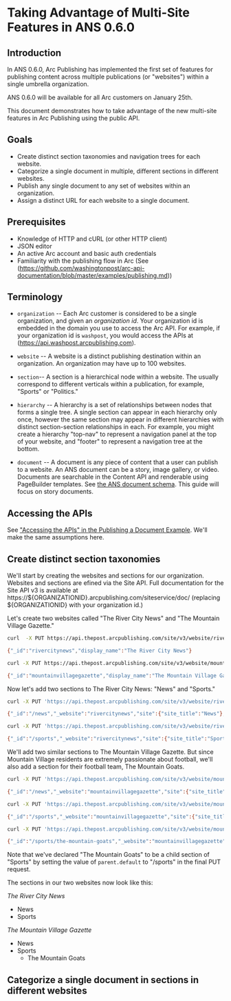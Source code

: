 # Taking Advantage of Multi-Site Features in ANS 0.6.0

## Introduction

In ANS 0.6.0, Arc Publishing has implemented the first set of features for publishing content across multiple publications (or "websites") within a single umbrella organization.

ANS 0.6.0 will be available for all Arc customers on January 25th.

This document demonstrates how to take advantage of the new multi-site features in Arc Publishing using the public API.

## Goals

* Create distinct section taxonomies and navigation trees for each website.
* Categorize a single document in multiple, different sections in different websites.
* Publish any single document to any set of websites within an organization.
* Assign a distinct URL for each website to a single document.

## Prerequisites

* Knowledge of HTTP and cURL (or other HTTP client)
* JSON editor
* An active Arc account and basic auth credentials
* Familiarity with the publishing flow in Arc (See (https://github.com/washingtonpost/arc-api-documentation/blob/master/examples/publishing.md))

## Terminology

* `organization` -- Each Arc customer is considered to be a single organization, and given an *organization id*. Your organization id is embedded in the domain you use to access the Arc API. For example, if your organization id is `washpost`, you would access the APIs at (https://api.washpost.arcpublishing.com).

* `website` -- A website is a distinct publishing destination within an organization. An organization may have up to 100 websites.

* `section`-- A section is a hierarchical node within a website. The usually correspond to different verticals within a publication, for example, "Sports" or "Politics."

* `hierarchy` -- A hierarchy is a set of relationships between nodes that forms a single tree. A single section can appear in each hierarchy only once, however the same section may appear in different hierarchies with distinct section-section relationships in each. For example, you might create a hierarchy "top-nav" to represent a navigation panel at the top of your website, and "footer" to represent a navigation tree at the bottom.

* `document` -- A document is any piece of content that a user can publish to a website. An ANS document can be a story, image gallery, or video. Documents are searchable in the Content API and renderable using PageBuilder templates. See [the ANS document schema](https://github.com/washingtonpost/ans-schema). This guide will focus on story documents.


## Accessing the APIs

See ["Accessing the APIs" in the Publishing a Document Example](https://github.com/washingtonpost/arc-api-documentation/blob/master/examples/publishing.md#accessing-the-apis). We'll make the same assumptions here.

## Create distinct section taxonomies

We'll start by creating the websites and sections for our organization. Websites and sections are efined via the Site API. Full documentation for the Site API v3 is available at https://${ORGANIZATIONID}.arcpublishing.com/siteservice/doc/ (replacing ${ORGANIZATIONID} with your organization id.)

Let's create two websites called "The River City News" and "The Mountain Village Gazette."

```bash
curl  -X PUT https://api.thepost.arcpublishing.com/site/v3/website/rivercitynews -d '{"_id":"rivercitynews", "display_name": "The River City News" }'

{"_id":"rivercitynews","display_name":"The River City News"}

curl -X PUT https://api.thepost.arcpublishing.com/site/v3/website/mountainvillagegazette -d '{"_id":"mountainvillagegazette", "display_name": "The Mountain Village Gazette" }'

{"_id":"mountainvillagegazette","display_name":"The Mountain Village Gazette"}
```

Now let's add two sections to The River City News: "News" and "Sports."

```bash
curl -X PUT 'https://api.thepost.arcpublishing.com/site/v3/website/rivercitynews/section/?_id=/news' -d '{"_id":"/news", "_website": "rivercitynews", "site": {"site_title": "News" }, "parent": { "default": "/" }}'

{"_id":"/news","_website":"rivercitynews","site":{"site_title":"News"},"parent":{"default":"/"},"inactive":false}

curl -X PUT 'https://api.thepost.arcpublishing.com/site/v3/website/rivercitynews/section/?_id=/sports' -d '{"_id":"/sports", "_website": "rivercitynews", "site": {"site_title": "Sports" }, "parent": { "default": "/" }}'

{"_id":"/sports","_website":"rivercitynews","site":{"site_title":"Sports"},"parent":{"default":"/"},"inactive":false}
```

We'll add two similar sections to The Mountain Village Gazette. But since Mountain Village residents are extremely passionate about football, we'll also add a section for their football team, The Mountain Goats.

```bash
curl -X PUT 'https://api.thepost.arcpublishing.com/site/v3/website/mountainvillagegazette/section/?_id=/news' -d '{"_id":"/news", "_website": "mountainvillagegazette", "site": {"site_title": "News" }, "parent": { "default": "/" }}'

{"_id":"/news","_website":"mountainvillagegazette","site":{"site_title":"News"},"parent":{"default":"/"},"inactive":false}

curl -X PUT 'https://api.thepost.arcpublishing.com/site/v3/website/mountainvillagegazette/section/?_id=/sports' -d '{"_id":"/sports", "_website": "mountainvillagegazette", "site": {"site_title": "Sports" }, "parent": { "default": "/" }}'

{"_id":"/sports","_website":"mountainvillagegazette","site":{"site_title":"Sports"},"parent":{"default":"/"},"inactive":false}

curl -X PUT 'https://api.thepost.arcpublishing.com/site/v3/website/mountainvillagegazette/section/?_id=/sports' -d '{"_id":"/sports", "_website": "mountainvillagegazette", "site": {"site_title": "Sports" }, "parent": { "default": "/" }}'

{"_id":"/sports/the-mountain-goats","_website":"mountainvillagegazette","site":{"site_title":"The Mountain Goats"},"parent":{"default":"/sports"},"inactive":false}
```

Note that we've declared "The Mountain Goats" to be a child section of "Sports" by setting the value of `parent.default` to "/sports" in the final PUT request.

The sections in our two websites now look like this:

*The River City News*
  * News
  * Sports

*The Mountain Village Gazette*
  * News
  * Sports
    * The Mountain Goats


## Categorize a single document in sections in different websites
